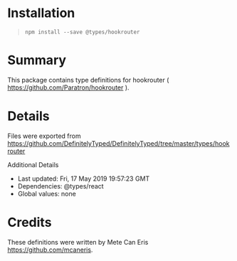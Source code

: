# Installation
> `npm install --save @types/hookrouter`

# Summary
This package contains type definitions for hookrouter ( https://github.com/Paratron/hookrouter ).

# Details
Files were exported from https://github.com/DefinitelyTyped/DefinitelyTyped/tree/master/types/hookrouter

Additional Details
 * Last updated: Fri, 17 May 2019 19:57:23 GMT
 * Dependencies: @types/react
 * Global values: none

# Credits
These definitions were written by Mete Can Eris <https://github.com/mcaneris>.
